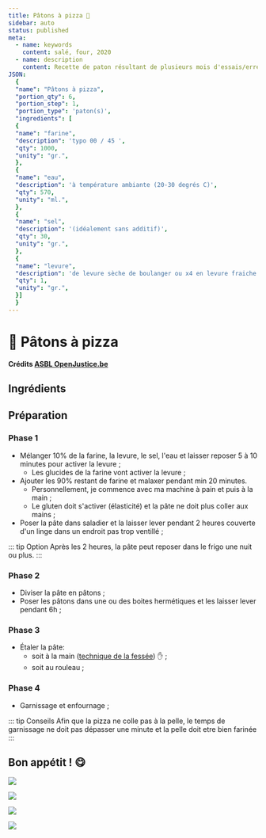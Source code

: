 ```yaml
---
title: Pâtons à pizza 🍕
sidebar: auto
status: published
meta:
  - name: keywords
    content: salé, four, 2020
  - name: description
    content: Recette de paton résultant de plusieurs mois d'essais/erreurs en 2020.
JSON:
  {
  "name": "Pâtons à pizza",
  "portion_qty": 6,
  "portion_step": 1,
  "portion_type": 'paton(s)',
  "ingredients": [
  {
  "name": "farine",
  "description": 'typo 00 / 45 ',
  "qty": 1000,
  "unity": "gr.",
  },
  {
  "name": "eau",
  "description": 'à température ambiante (20-30 degrés C)',
  "qty": 570,
  "unity": "ml.",
  },
  {
  "name": "sel",
  "description": '(idéalement sans additif)',
  "qty": 30,
  "unity": "gr.",
  },
  {
  "name": "levure",
  "description": 'de levure sèche de boulanger ou x4 en levure fraiche',
  "qty": 1,
  "unity": "gr.",
  }]
  }
---
```


# :pizza: Pâtons à pizza

**Crédits [ASBL OpenJustice.be](https://openjustice.be)**

## Ingrédients

<recipePortion :recette="$page.frontmatter.JSON" />

## Préparation
### Phase 1
- Mélanger 10% de la farine, la levure, le sel, l'eau et laisser reposer 5 à 10 minutes pour activer la levure ;
  - Les glucides de la farine vont activer la levure ;
- Ajouter les 90% restant de farine et malaxer pendant min 20 minutes.
  - Personnellement, je commence avec ma machine à pain et puis à la main ;
  - Le gluten doit s'activer (élasticité) et la pâte ne doit plus coller aux mains ;
- Poser la pâte dans saladier et la laisser lever pendant 2 heures couverte d'un linge dans un endroit pas trop ventillé ;

::: tip Option
Après les 2 heures, la pâte peut reposer dans le frigo une nuit ou plus.
:::

### Phase 2
- Diviser la pâte en pâtons ;
- Poser les pâtons dans une ou des boites hermétiques et les laisser lever pendant 6h ;

### Phase 3
- Étaler la pâte:
  - soit à la main ([technique de la fessée](https://www.youtube.com/watch?v=xzbW8CZx538)) :hand: ;
  - soit au rouleau ;

### Phase 4
- Garnissage et enfournage ;

::: tip Conseils
Afin que la pizza ne colle pas à la pelle, le temps de garnissage ne doit pas dépasser une minute et la pelle doit etre bien farinée
:::

## Bon appétit ! :yum:


![](https://i.imgur.com/8ADJlCk.jpg)

![](https://i.imgur.com/I0C44Vw.jpg)

![](https://i.imgur.com/uq6V97X.jpg)

![](https://i.imgur.com/vanzcrb.jpg)